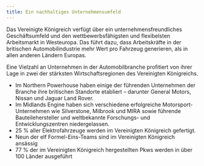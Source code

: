 ```yaml
---
title: Ein nachhaltiges Unternehmensumfeld
---
```


Das Vereinigte Königreich verfügt über ein unternehmensfreundliches Geschäftsumfeld und den wettbewerbsfähigsten und flexibelsten Arbeitsmarkt in Westeuropa. Das führt dazu, dass Arbeitskräfte in der britischen Automobilindustrie mehr Wert pro Fahrzeug generieren, als in allen anderen Ländern Europas.

Eine Vielzahl an Unternehmen in der Automobilbranche profitiert von ihrer Lage in zwei der stärksten Wirtschaftsregionen des Vereinigten Königreichs.

-	Im Northern Powerhouse haben einige der führenden Unternehmen der Branche ihre britischen Standorte etabliert – darunter General Motors, Nissan und Jaguar Land Rover.
-   Im Midlands Engine haben sich verschiedene erfolgreiche Motorsport-Unternehmen wie Silverstone, Milbrook und MIRA sowie führende Bauteilehersteller und weltbekannte Forschungs- und Entwicklungszentren niedergelassen.
-   25 % aller Elektrofahrzeuge werden im Vereinigten Königreich gefertigt.
-   Neun der elf Formel-Eins-Teams sind im Vereinigten Königreich ansässig
-   77 % der im Vereinigten Königreich hergestellten Pkws werden in über 100 Länder ausgeführt
